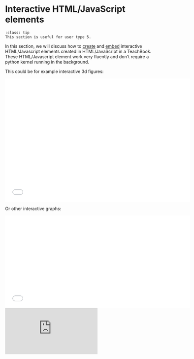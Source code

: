 # Interactive HTML/JavaScript elements

```{admonition} User types
:class: tip
This section is useful for user type 5.
```

In this section, we will discuss how to [create](creating_basic_HTML_elements.md) and [embed](adding_HTML_elements.md) interactive HTML/Javascript elements created in HTML/JavaScript in a TeachBook. These HTML/Javascript element work very fluently and don't require a python kernel running in the background.

This could be for example interactive 3d figures:

<iframe src="../_static/element_render_box.html" width="600" height="400" frameborder="0"></iframe> 

Or other interactive graphs:

<iframe src="../_static/element_pdf_and_cdf.html" width="600" height="300" frameborder="0"></iframe>

<iframe src="https://openla.ewi.tudelft.nl/applet/lines_and_planes/normal_equation_plane_origin?iframe=true" allow="fullscreen" loading="lazy" frameborder="0"></iframe>